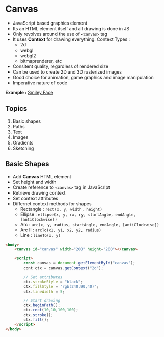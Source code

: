 # Canvas

* JavaScript based graphics element
* Its an HTML element itself and all drawing is done in JS
* Only revolves around the use of `<canvas>` tag
* It uses **Context** for drawing everything. Context Types :
  * 2d
  * webgl
  * webgl2
  * bitmaprenderer, etc
* Consitent quality, regardless of rendered size
* Can be used to create 2D and 3D rasterized images
* Good choice for animation, game graphics and image manipulation
* Imperative nature of code

**Example :**  [Smiley Face]()

## Topics
1. Basic shapes
2. Paths
3. Text
4. Images
5. Gradients
6. Sketching

## Basic Shapes
* Add **Canvas** HTML element
* Set height and width
* Create reference to `<canvas>` tag in JavaScript
* Retrieve drawing context
* Set context attributes
* Differnet context methods for shapes
  * Rectangle : `rect(x, y, width, height)`
  * Ellipse   : `ellipse(x, y, rx, ry, startAngle, endAngle, [antiClockwise])`
  * Arc : `arc(x, y, radius, startAngle, endAngle, [antiClockwise])`
  * Arc II : `arcTo(x1, y1, x2, y2, radius)`
  * Line : `lineTo(x, y)`

```html
<body>
    <canvas id="canvas" width="200" height="200"></canvas>

    <script>
        const canvas = document.getElementById("canvas");
        cont ctx = canvas.getContext("2d");

        // Set attributes
        ctx.strokeStyle = "black";
        ctx.fillStyle = "rgb(240,90,40)";
        ctx.lineWidth = 5;

        // Start drawing
        ctx.beginPath();
        ctx.rect(10,10,100,100);
        ctx.stroke();
        ctx.fill();
    </script>
</body>
```
